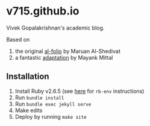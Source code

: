 # v715.github.io

Vivek Gopalakrishnan's academic blog.

Based on 
1. the original [al-folio](https://github.com/alshedivat/al-folio) by Maruan Al-Shedivat
2. a fantastic [adaptation](https://github.com/Mayankm96/Mayankm96.github.io) by Mayank Mittal

## Installation
1. Install Ruby v2.6.5 (see [here](https://stackoverflow.com/questions/36485180/how-to-update-ruby-with-homebrew) for `rb-env` instructions)
2. Run `bundle install`
3. Run `bundle exec jekyll serve`
4. Make edits
5. Deploy by running `make site`

